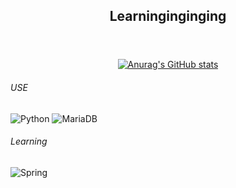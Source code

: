 <header>
  <h2 align='center'>Learninginginging</h2>
</header>
<body>
  <div align="center">
    
[![Anurag's GitHub stats](https://github-readme-stats.vercel.app/api?username=hyeinisfree&hide_title=true&show_icons=true&include_all_commits=true&disable_animations=true&theme=vue)](https://github.com/anuraghazra/github-readme-stats)
  </div>
  <div>
    <h6>USE</h6>
    <img alt="Python" src ="https://img.shields.io/badge/Python-3776AB.svg?&style=flat-square&logo=Python&logoColor=white"/>
    <img alt="MariaDB" src ="https://img.shields.io/badge/mariadb-003545.svg?&style=flat-square&logo=MariaDB&logoColor=white"/>
    <h6>Learning</h6>
    <img alt="Spring" src ="https://img.shields.io/badge/Springb-6DB33F.svg?&style=flat-square&logo=Spring&logoColor=white"/>
  </div>
</body>
<!--
**jinseok-in/jinseok-in** is a ✨ _special_ ✨ repository because its `README.md` (this file) appears on your GitHub profile.

Here are some ideas to get you started:

- 🔭 I’m currently working on ...
- 🌱 I’m currently learning ...
- 👯 I’m looking to collaborate on ...
- 🤔 I’m looking for help with ...
- 💬 Ask me about ...
- 📫 How to reach me: ...
- 😄 Pronouns: ...
- ⚡ Fun fact: ...
-->

